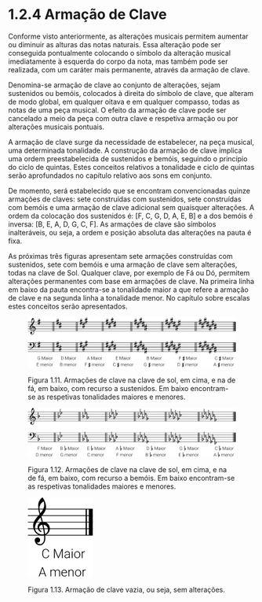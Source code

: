 # 1.2.4 Armação de Clave

Conforme visto anteriormente, as alterações musicais permitem aumentar ou diminuir as alturas das notas naturais. Essa alteração pode ser conseguida pontualmente colocando o símbolo da alteração musical imediatamente à esquerda do corpo da nota, mas também pode ser realizada, com um caráter mais permanente, através da armação de clave.

Denomina-se armação de clave ao conjunto de alterações, sejam sustenidos ou bemóis, colocados à direita do símbolo de clave, que alteram de modo global, em qualquer oitava e em qualquer compasso, todas as notas de uma peça musical. O efeito da armação de clave pode ser cancelado a meio da peça com outra clave e respetiva armação ou por alterações musicais pontuais.

A armação de clave surge da necessidade de estabelecer, na peça musical, uma determinada tonalidade. A construção da armação de clave implica uma ordem preestabelecida de sustenidos e bemóis, seguindo o princípio do ciclo de quintas. Estes conceitos relativos a tonalidade e ciclo de quintas serão aprofundados no capítulo relativo aos sons em conjunto.

De momento, será estabelecido que se encontram convencionadas quinze armações de claves: sete construídas com sustenidos, sete construídas com bemóis e uma armação de clave adicional sem quaisquer alterações. A ordem da colocação dos sustenidos é: \[F, C, G, D, A, E, B] e a dos bemóis é inversa: \[B, E, A, D, G, C, F]. As armações de clave são símbolos inalteráveis, ou seja, a ordem e posição absoluta das alterações na pauta é fixa.

As próximas três figuras apresentam sete armações construídas com sustenidos, sete com bemóis e uma armação de clave sem alterações, todas na clave de Sol. Qualquer clave, por exemplo de Fá ou Dó, permitem alterações permanentes com base em armações de clave. Na primeira linha em baixo da pauta encontra-se a tonalidade maior a que refere a armação de clave e na segunda linha a tonalidade menor. No capítulo sobre escalas estes conceitos serão apresentados.

<figure><img src="../../.gitbook/assets/key_signatures_sharps.svg" alt="Figura 1.11. Armações de clave na clave de sol, em cima, e na de fá, em baixo, com recurso a sustenidos. Em baixo encontram-se as respetivas tonalidades maiores e menores."><figcaption><p>Figura 1.11. Armações de clave na clave de sol, em cima, e na de fá, em baixo, com recurso a sustenidos. Em baixo encontram-se as respetivas tonalidades maiores e menores.</p></figcaption></figure>

<figure><img src="../../.gitbook/assets/key_signatures_flats.svg" alt="Figura 1.12. Armações de clave na clave de sol, em cima, e na de fá, em baixo, com recurso a bemóis. Em baixo encontram-se as respetivas tonalidades maiores e menores."><figcaption><p>Figura 1.12. Armações de clave na clave de sol, em cima, e na de fá, em baixo, com recurso a bemóis. Em baixo encontram-se as respetivas tonalidades maiores e menores.</p></figcaption></figure>

<figure><img src="../../.gitbook/assets/key_signatures_empty.svg" alt="Figura 1.13. Armação de clave vazia, ou seja, sem alterações."><figcaption><p>Figura 1.13. Armação de clave vazia, ou seja, sem alterações.</p></figcaption></figure>
